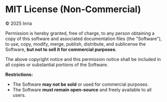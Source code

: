 # MIT License (Non-Commercial)

© 2025 Inria

Permission is hereby granted, free of charge, to any person obtaining a copy
of this software and associated documentation files (the "Software"), to use,
copy, modify, merge, publish, distribute, and sublicense the Software,
**but not to sell it for commercial purposes**.

The above copyright notice and this permission notice shall be included in all
copies or substantial portions of the Software.

**Restrictions:**

- The Software **may not be sold** or used for commercial purposes.
- The Software **must remain open-source** and freely available to all users.
